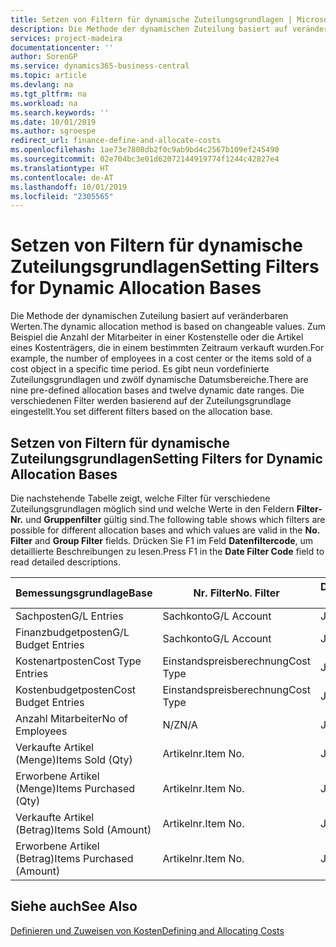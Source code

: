 ```yaml
---
title: Setzen von Filtern für dynamische Zuteilungsgrundlagen | Microsoft Docs
description: Die Methode der dynamischen Zuteilung basiert auf veränderbaren Werten. Zum Beispiel die Anzahl der Mitarbeiter in einer Kostenstelle oder die Artikel eines Kostenträgers, die in einem bestimmten Zeitraum verkauft wurden. Es gibt neun vordefinierte Zuteilungsgrundlagen und zwölf dynamische Datumsbereiche. Die verschiedenen Filter werden basierend auf der Zuteilungsgrundlage eingestellt.
services: project-madeira
documentationcenter: ''
author: SorenGP
ms.service: dynamics365-business-central
ms.topic: article
ms.devlang: na
ms.tgt_pltfrm: na
ms.workload: na
ms.search.keywords: ''
ms.date: 10/01/2019
ms.author: sgroespe
redirect_url: finance-define-and-allocate-costs
ms.openlocfilehash: 1ae73e7808db2f0c9ab9bd4c2567b109ef245490
ms.sourcegitcommit: 02e704bc3e01d62072144919774f1244c42827e4
ms.translationtype: HT
ms.contentlocale: de-AT
ms.lasthandoff: 10/01/2019
ms.locfileid: "2305565"
---
```

# <a name="setting-filters-for-dynamic-allocation-bases"></a><span data-ttu-id="ea718-106">Setzen von Filtern für dynamische Zuteilungsgrundlagen</span><span class="sxs-lookup"><span data-stu-id="ea718-106">Setting Filters for Dynamic Allocation Bases</span></span>
<span data-ttu-id="ea718-107">Die Methode der dynamischen Zuteilung basiert auf veränderbaren Werten.</span><span class="sxs-lookup"><span data-stu-id="ea718-107">The dynamic allocation method is based on changeable values.</span></span> <span data-ttu-id="ea718-108">Zum Beispiel die Anzahl der Mitarbeiter in einer Kostenstelle oder die Artikel eines Kostenträgers, die in einem bestimmten Zeitraum verkauft wurden.</span><span class="sxs-lookup"><span data-stu-id="ea718-108">For example, the number of employees in a cost center or the items sold of a cost object in a specific time period.</span></span> <span data-ttu-id="ea718-109">Es gibt neun vordefinierte Zuteilungsgrundlagen und zwölf dynamische Datumsbereiche.</span><span class="sxs-lookup"><span data-stu-id="ea718-109">There are nine pre-defined allocation bases and twelve dynamic date ranges.</span></span> <span data-ttu-id="ea718-110">Die verschiedenen Filter werden basierend auf der Zuteilungsgrundlage eingestellt.</span><span class="sxs-lookup"><span data-stu-id="ea718-110">You set different filters based on the allocation base.</span></span>  

## <a name="setting-filters-for-dynamic-allocation-bases"></a><span data-ttu-id="ea718-111">Setzen von Filtern für dynamische Zuteilungsgrundlagen</span><span class="sxs-lookup"><span data-stu-id="ea718-111">Setting Filters for Dynamic Allocation Bases</span></span>  
 <span data-ttu-id="ea718-112">Die nachstehende Tabelle zeigt, welche Filter für verschiedene Zuteilungsgrundlagen möglich sind und welche Werte in den Feldern **Filter-Nr.** und **Gruppenfilter** gültig sind.</span><span class="sxs-lookup"><span data-stu-id="ea718-112">The following table shows which filters are possible for different allocation bases and which values are valid in the **No. Filter** and **Group Filter** fields.</span></span> <span data-ttu-id="ea718-113">Drücken Sie F1 im Feld **Datenfiltercode**, um detaillierte Beschreibungen zu lesen.</span><span class="sxs-lookup"><span data-stu-id="ea718-113">Press F1 in the **Date Filter Code** field to read detailed descriptions.</span></span>  

|<span data-ttu-id="ea718-114">**Bemessungsgrundlage**</span><span class="sxs-lookup"><span data-stu-id="ea718-114">**Base**</span></span>|<span data-ttu-id="ea718-115">**Nr. Filter**</span><span class="sxs-lookup"><span data-stu-id="ea718-115">**No. Filter**</span></span>|<span data-ttu-id="ea718-116">**Datumsfiltercode**</span><span class="sxs-lookup"><span data-stu-id="ea718-116">**Date Filter Code**</span></span>|<span data-ttu-id="ea718-117">**Kostenstellenfilter**</span><span class="sxs-lookup"><span data-stu-id="ea718-117">**Cost Center Filter**</span></span>|<span data-ttu-id="ea718-118">**Kostenträgerfilter**</span><span class="sxs-lookup"><span data-stu-id="ea718-118">**Cost Object Filter**</span></span>|<span data-ttu-id="ea718-119">**Gruppenfilter**</span><span class="sxs-lookup"><span data-stu-id="ea718-119">**Group Filter**</span></span>|  
|--------------|----------------------------------------|----------------------------------------------|------------------------------------------------|------------------------------------------------|------------------------------------------|  
|<span data-ttu-id="ea718-120">Sachposten</span><span class="sxs-lookup"><span data-stu-id="ea718-120">G/L Entries</span></span>|<span data-ttu-id="ea718-121">Sachkonto</span><span class="sxs-lookup"><span data-stu-id="ea718-121">G/L Account</span></span>|<span data-ttu-id="ea718-122">Ja</span><span class="sxs-lookup"><span data-stu-id="ea718-122">Yes</span></span>|<span data-ttu-id="ea718-123">Ja</span><span class="sxs-lookup"><span data-stu-id="ea718-123">Yes</span></span>|<span data-ttu-id="ea718-124">Ja</span><span class="sxs-lookup"><span data-stu-id="ea718-124">Yes</span></span>|<span data-ttu-id="ea718-125">N/Z</span><span class="sxs-lookup"><span data-stu-id="ea718-125">N/A</span></span>|  
|<span data-ttu-id="ea718-126">Finanzbudgetposten</span><span class="sxs-lookup"><span data-stu-id="ea718-126">G/L Budget Entries</span></span>|<span data-ttu-id="ea718-127">Sachkonto</span><span class="sxs-lookup"><span data-stu-id="ea718-127">G/L Account</span></span>|<span data-ttu-id="ea718-128">Ja</span><span class="sxs-lookup"><span data-stu-id="ea718-128">Yes</span></span>|<span data-ttu-id="ea718-129">Ja</span><span class="sxs-lookup"><span data-stu-id="ea718-129">Yes</span></span>|<span data-ttu-id="ea718-130">Ja</span><span class="sxs-lookup"><span data-stu-id="ea718-130">Yes</span></span>|<span data-ttu-id="ea718-131">Finanzbudgetname</span><span class="sxs-lookup"><span data-stu-id="ea718-131">G/L Budget Name</span></span>|  
|<span data-ttu-id="ea718-132">Kostenartposten</span><span class="sxs-lookup"><span data-stu-id="ea718-132">Cost Type Entries</span></span>|<span data-ttu-id="ea718-133">Einstandspreisberechnung</span><span class="sxs-lookup"><span data-stu-id="ea718-133">Cost Type</span></span>|<span data-ttu-id="ea718-134">Ja</span><span class="sxs-lookup"><span data-stu-id="ea718-134">Yes</span></span>|<span data-ttu-id="ea718-135">Ja</span><span class="sxs-lookup"><span data-stu-id="ea718-135">Yes</span></span>|<span data-ttu-id="ea718-136">Ja</span><span class="sxs-lookup"><span data-stu-id="ea718-136">Yes</span></span>|<span data-ttu-id="ea718-137">N/Z</span><span class="sxs-lookup"><span data-stu-id="ea718-137">N/A</span></span>|  
|<span data-ttu-id="ea718-138">Kostenbudgetposten</span><span class="sxs-lookup"><span data-stu-id="ea718-138">Cost Budget Entries</span></span>|<span data-ttu-id="ea718-139">Einstandspreisberechnung</span><span class="sxs-lookup"><span data-stu-id="ea718-139">Cost Type</span></span>|<span data-ttu-id="ea718-140">Ja</span><span class="sxs-lookup"><span data-stu-id="ea718-140">Yes</span></span>|<span data-ttu-id="ea718-141">Ja</span><span class="sxs-lookup"><span data-stu-id="ea718-141">Yes</span></span>|<span data-ttu-id="ea718-142">Ja</span><span class="sxs-lookup"><span data-stu-id="ea718-142">Yes</span></span>|<span data-ttu-id="ea718-143">Budgetname</span><span class="sxs-lookup"><span data-stu-id="ea718-143">Budget Name</span></span>|  
|<span data-ttu-id="ea718-144">Anzahl Mitarbeiter</span><span class="sxs-lookup"><span data-stu-id="ea718-144">No of Employees</span></span>|<span data-ttu-id="ea718-145">N/Z</span><span class="sxs-lookup"><span data-stu-id="ea718-145">N/A</span></span>|<span data-ttu-id="ea718-146">Ja</span><span class="sxs-lookup"><span data-stu-id="ea718-146">Yes</span></span>|<span data-ttu-id="ea718-147">Ja</span><span class="sxs-lookup"><span data-stu-id="ea718-147">Yes</span></span>|<span data-ttu-id="ea718-148">Ja</span><span class="sxs-lookup"><span data-stu-id="ea718-148">Yes</span></span>|<span data-ttu-id="ea718-149">N/Z</span><span class="sxs-lookup"><span data-stu-id="ea718-149">N/A</span></span>|  
|<span data-ttu-id="ea718-150">Verkaufte Artikel (Menge)</span><span class="sxs-lookup"><span data-stu-id="ea718-150">Items Sold (Qty)</span></span>|<span data-ttu-id="ea718-151">Artikelnr.</span><span class="sxs-lookup"><span data-stu-id="ea718-151">Item No.</span></span>|<span data-ttu-id="ea718-152">Ja</span><span class="sxs-lookup"><span data-stu-id="ea718-152">Yes</span></span>|<span data-ttu-id="ea718-153">Ja</span><span class="sxs-lookup"><span data-stu-id="ea718-153">Yes</span></span>|<span data-ttu-id="ea718-154">Ja</span><span class="sxs-lookup"><span data-stu-id="ea718-154">Yes</span></span>|<span data-ttu-id="ea718-155">Lagerbuchungsgruppe</span><span class="sxs-lookup"><span data-stu-id="ea718-155">Inventory Posting Group</span></span>|  
|<span data-ttu-id="ea718-156">Erworbene Artikel (Menge)</span><span class="sxs-lookup"><span data-stu-id="ea718-156">Items Purchased (Qty)</span></span>|<span data-ttu-id="ea718-157">Artikelnr.</span><span class="sxs-lookup"><span data-stu-id="ea718-157">Item No.</span></span>|<span data-ttu-id="ea718-158">Ja</span><span class="sxs-lookup"><span data-stu-id="ea718-158">Yes</span></span>|<span data-ttu-id="ea718-159">Ja</span><span class="sxs-lookup"><span data-stu-id="ea718-159">Yes</span></span>|<span data-ttu-id="ea718-160">Ja</span><span class="sxs-lookup"><span data-stu-id="ea718-160">Yes</span></span>|<span data-ttu-id="ea718-161">Lagerbuchungsgruppe</span><span class="sxs-lookup"><span data-stu-id="ea718-161">Inventory Posting Group</span></span>|  
|<span data-ttu-id="ea718-162">Verkaufte Artikel (Betrag)</span><span class="sxs-lookup"><span data-stu-id="ea718-162">Items Sold (Amount)</span></span>|<span data-ttu-id="ea718-163">Artikelnr.</span><span class="sxs-lookup"><span data-stu-id="ea718-163">Item No.</span></span>|<span data-ttu-id="ea718-164">Ja</span><span class="sxs-lookup"><span data-stu-id="ea718-164">Yes</span></span>|<span data-ttu-id="ea718-165">Ja</span><span class="sxs-lookup"><span data-stu-id="ea718-165">Yes</span></span>|<span data-ttu-id="ea718-166">Ja</span><span class="sxs-lookup"><span data-stu-id="ea718-166">Yes</span></span>|<span data-ttu-id="ea718-167">Lagerbuchungsgruppe</span><span class="sxs-lookup"><span data-stu-id="ea718-167">Inventory Posting Group</span></span>|  
|<span data-ttu-id="ea718-168">Erworbene Artikel (Betrag)</span><span class="sxs-lookup"><span data-stu-id="ea718-168">Items Purchased (Amount)</span></span>|<span data-ttu-id="ea718-169">Artikelnr.</span><span class="sxs-lookup"><span data-stu-id="ea718-169">Item No.</span></span>|<span data-ttu-id="ea718-170">Ja</span><span class="sxs-lookup"><span data-stu-id="ea718-170">Yes</span></span>|<span data-ttu-id="ea718-171">Ja</span><span class="sxs-lookup"><span data-stu-id="ea718-171">Yes</span></span>|<span data-ttu-id="ea718-172">Ja</span><span class="sxs-lookup"><span data-stu-id="ea718-172">Yes</span></span>|<span data-ttu-id="ea718-173">Lagerbuchungsgruppe</span><span class="sxs-lookup"><span data-stu-id="ea718-173">Inventory Posting Group</span></span>|  

## <a name="see-also"></a><span data-ttu-id="ea718-174">Siehe auch</span><span class="sxs-lookup"><span data-stu-id="ea718-174">See Also</span></span>  
[<span data-ttu-id="ea718-175">Definieren und Zuweisen von Kosten</span><span class="sxs-lookup"><span data-stu-id="ea718-175">Defining and Allocating Costs</span></span>](finance-define-and-allocate-costs.md)
